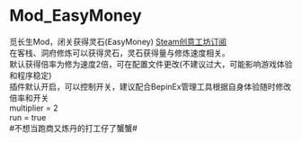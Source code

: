 # Mod_EasyMoney
觅长生Mod，闭关获得灵石(EasyMoney) [Steam创意工坊订阅](https://steamcommunity.com/sharedfiles/filedetails/?id=2932310915)  
在客栈、洞府修炼可以获得灵石，灵石获得量与修炼速度相关。  
默认获得倍率为修为速度2倍，可在配置文件更改(不建议过大，可能影响游戏体验和程序稳定)  
插件默认开启，可以控制开关，建议配合BepinEx管理工具根据自身体验随时修改倍率和开关  
multiplier = 2  
run = true  
#不想当跑商又炼丹的打工仔了蟹蟹#  
